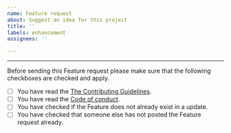 ```yaml
---
name: Feature request
about: Suggest an idea for this project
title: ''
labels: enhancement
assignees: ''

---
```


___________________________________________________________________________________________________________
Before sending this Feature request please make sure that the following checkboxes are checked and apply.
- [ ] You have read the [The Contributing Guidelines](https://github.com/annpocoyo/Folder-Locker/blob/main/CONTRIBUTING.md).
- [ ] You have read the [Code of conduct](https://github.com/annpocoyo/Folder-Locker/blob/main/CODE_OF_CONDUCT.md).
- [ ] You have checked if the Feature does not already exist in a update.
- [ ] You have checked that someone else has not posted the Feature request already.
